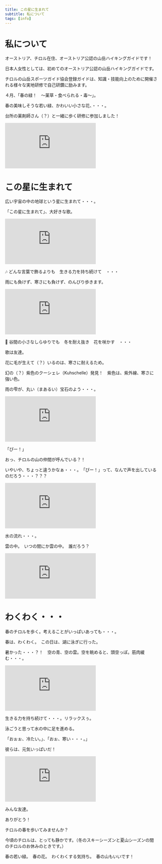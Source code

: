 ```yaml
---
title: この星に生まれて
subtitle: 私について
tags: [info]
---
```


# 私について

オーストリア、チロル在住、オーストリア公認の山岳ハイキングガイドです！

日本人女性としては、初めてのオーストリア公認の山岳ハイキングガイドです。

チロルの山岳スポーツガイド協会登録ガイドは、知識・技能向上のために開催される様々な実地研修で自己研鑽に励みます。

４月、「春の緑！　〜薬草・食べられる・毒〜」。

春の美味しそうな若い緑、かわいい小さな花、・・・。

台所の薬剤師さん（？）と一緒に歩く研修に参加しました！　

![20250509fortbildung-rosengarten](https://piwigo.schickl.de/i.php?/upload/2025/05/09/20250509115355-d2057a95-me.jpg)


# この星に生まれて

広い宇宙の中の地球という星に生まれて・・・。

「この星に生まれて」、大好きな歌。

![20250505vent](https://piwigo.schickl.de/i.php?/upload/2025/05/06/20250506104713-91561b76-me.jpg)

🎶 どんな言葉で飾るよりも　生きる力を持ち続けて　・・・

雨にも負けず、寒さにも負けず、のんびり歩きます。

![20250505kuhschelle](https://piwigo.schickl.de/i.php?/upload/2025/05/06/20250506103022-1ecbfaa5-me.jpg)

🎵 谷間の小さなしらゆりでも　冬を耐え抜き　花を咲かす　・・・

歌は友達。

花に毛が生えて（？）いるのは、寒さに耐えるため。

幻の（？）紫色のクーシェレ（Kuhschelle）発見！　紫色は、紫外線、寒さに強い色。

雨の雫が、丸い（まあるい）宝石のよう・・・。

![20250505mamuttier](https://piwigo.schickl.de/i.php?/upload/2025/05/06/20250506102900-6462620c-me.jpg)

「ぴー！」

おっ、チロルの山の仲間が呼んでいる？！

いやいや、ちょっと違うかなぁ・・・。　「ぴー！」って、なんで声を出しているのだろう・・・？？？

![20250505wasser](https://piwigo.schickl.de/i.php?/upload/2025/05/06/20250506104807-c3c794d5-me.jpg)

水の流れ・・・。

雲の中。　いつの間にか雲の中。　誰だろう？

![20250505tier-wolken](https://piwigo.schickl.de/i.php?/upload/2025/05/06/20250506102951-b76fbc82-me.jpg)


# わくわく・・・

春のチロルを歩く。考えることがいっぱいあっても・・・。

春は、わくわく。　この日は、湖に泳ぎに行った。

暑かった・・・？！　空の青、空の雲。空を眺めると、頭空っぽ。筋肉緩む・・・。

![20250502karwendel-wolken](https://piwigo.schickl.de/i.php?/upload/2025/05/06/20250506104612-3b016536-me.jpg)

生きる力を持ち続けて・・・。リラックスぅ。

泳ごうと思って水の中に足を進める。

「おぉぉ、冷たい。」、「おぉ、寒い・・・。」

彼らは、元気いっぱいだ！

![20250502fisch-mittenwald](https://piwigo.schickl.de/i.php?/upload/2025/05/06/20250506104332-7d5bd9d8-me.jpg)

みんな友達。

ありがとう！

チロルの春を歩いてみませんか？　

今頃のチロルは、とっても静かです。（冬のスキーシーズンと夏山シーズンの間のチロルのお休みのときです。）

春の若い緑。　春の花。　わくわくする気持ち。　春の山もいいです！







